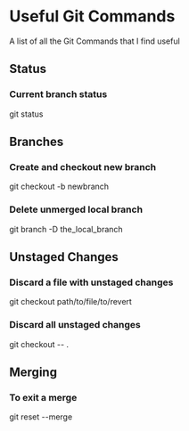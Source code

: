 # Useful Git Commands
A list of all the Git Commands that I find useful

## Status

### Current branch status
git status

## Branches

### Create and checkout new branch
git checkout -b newbranch

### Delete unmerged local branch
git branch -D the_local_branch

## Unstaged Changes

### Discard a file with unstaged changes
git checkout path/to/file/to/revert

### Discard all unstaged changes
git checkout -- .


## Merging

### To exit a merge
git reset --merge
